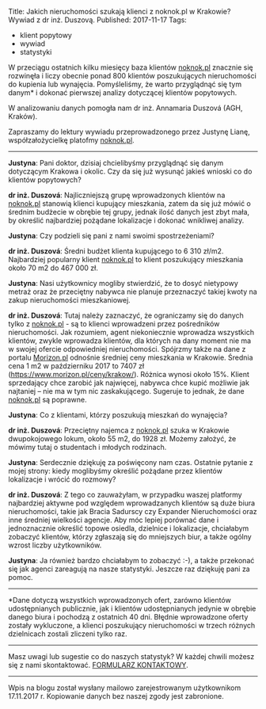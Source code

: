Title: Jakich nieruchomości szukają klienci z noknok.pl w Krakowie? Wywiad z dr inż. Duszovą.
Published: 2017-11-17
Tags:
- klient popytowy
- wywiad
- statystyki


W przeciągu ostatnich kilku miesięcy baza klientów [noknok.pl](http://noknok.pl/) znacznie się rozwinęła i liczy obecnie ponad 800 klientów poszukujących nieruchomości do kupienia lub wynajęcia. Pomyśleliśmy, że warto przyglądnąć się tym danym* i dokonać pierwszej analizy dotyczącej klientów popytowych. 

W analizowaniu danych pomogła nam dr inż. Annamaria Duszová (AGH, Kraków). 

Zapraszamy do lektury wywiadu przeprowadzonego przez Justynę Lianę, współzałożycielkę platofmy [noknok.pl](http://noknok.pl/).



----------


**Justyna**: Pani doktor, dzisiaj chcielibyśmy przyglądnąć się danym dotyczącym Krakowa i okolic. Czy da się już wysunąć jakieś wnioski co do klientów popytowych?

**dr inż. Duszová**: Najliczniejszą grupę wprowadzonych klientów na [noknok.pl](http://noknok.pl/) stanowią klienci kupujący mieszkania, zatem da się już mówić o średnim budżecie w obrębie tej grupy, jednak ilość danych jest zbyt mała, by określić najbardziej pożądane lokalizacje i dokonać wnikliwej analizy.

**Justyna**: Czy podzieli się pani z nami swoimi spostrzeżeniami?

**dr inż. Duszová**: Średni budżet klienta kupującego to 6 310 zł/m2. Najbardziej popularny klient [noknok.pl](http://noknok.pl/) to klient poszukujący mieszkania około 70 m2 do 467 000 zł.  

**Justyna**: Nasi użytkownicy mogliby stwierdzić, że to dosyć nietypowy metraż oraz że przeciętny nabywca nie planuje przeznaczyć takiej kwoty na zakup nieruchomości mieszkaniowej.

**dr inż. Duszová**: Tutaj należy zaznaczyć, że ograniczamy się do danych tylko z [noknok.pl](http://noknok.pl/) - są to klienci wprowadzeni przez pośredników nieruchomości. Jak rozumiem, agent niekoniecznie wprowadza wszystkich klientów, zwykle wprowadza klientów, dla których na dany moment nie ma w swojej ofercie odpowiedniej nieruchomości. Spójrzmy także na dane z portalu [Morizon.pl](http://morizon.pl/) odnośnie średniej ceny mieszkania w Krakowie. Średnia cena 1 m2 w październiku 2017  to 7407 zł (https://www.morizon.pl/ceny/krakow/). Różnica wynosi około 15%. Klient sprzedający chce zarobić jak najwięcej, nabywca chce kupić możliwie jak najtaniej – nie ma w tym nic zaskakującego. Sugeruje to jednak, że dane [noknok.pl](http://noknok.pl/) są poprawne. 

**Justyna**: Co z klientami, którzy poszukują mieszkań do wynajęcia?

**dr inż. Duszová**: Przeciętny najemca z [noknok.pl](http://noknok.pl/) szuka w Krakowie dwupokojowego lokum, około 55 m2, do 1928 zł. Możemy założyć, że mówimy tutaj o studentach i młodych rodzinach.  

**Justyna**: Serdecznie dziękuję za poświęcony nam czas. Ostatnie pytanie z mojej strony: kiedy moglibyśmy określić pożądane przez klientów lokalizacje i wrócić do rozmowy?

**dr inż. Duszová**: Z tego co zauważyłam, w przypadku waszej platformy najbardziej aktywne pod względem wprowadzanych klientów są duże biura nieruchomości, takie jak Bracia Sadurscy czy Expander Nieruchomości oraz inne średniej wielkości agencje. Aby móc lepiej porównać dane i jednoznacznie określić topowe osiedla, dzielnice i lokalizacje, chciałabym zobaczyć klientów, którzy zgłaszają się do mniejszych biur, a także ogólny wzrost liczby użytkowników.

**Justyna**: Ja również bardzo chciałabym to zobaczyć :-), a także przekonać się jak agenci zareagują na nasze statystyki. 
Jeszcze raz dziękuję pani za pomoc.


----------


*Dane dotyczą wszystkich wprowadzonych ofert, zarówno klientów udostępnianych publicznie, jak i klientów udostępnianych jedynie w obrębie danego biura i pochodzą z ostatnich 40 dni. Błędnie wprowadzone oferty zostały wykluczone, a klienci poszukujący nieruchomości w trzech różnych dzielnicach zostali zliczeni tylko raz. 


----------


Masz uwagi lub sugestie co do naszych statystyk? W każdej chwili możesz się z nami skontaktować. [FORMULARZ KONTAKTOWY](https://noknok.pl/Home/Kontakt).


----------


Wpis na blogu został wysłany mailowo zarejestrowanym użytkownikom 17.11.2017 r. Kopiowanie danych bez naszej zgody jest zabronione.
